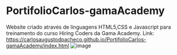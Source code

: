# PortifolioCarlos-gamaAcademy
Website criado através de linguagens HTML5,CSS e Javascript para treinamento do curso Hiring Coders da Gama Academy.
Link: https://carlosaugustodpacheco.github.io/PortifolioCarlos-gamaAcademy/index.html
![image](https://user-images.githubusercontent.com/68930974/166615424-75cc688d-28b1-41b0-aabc-61e074b7fe90.png)

